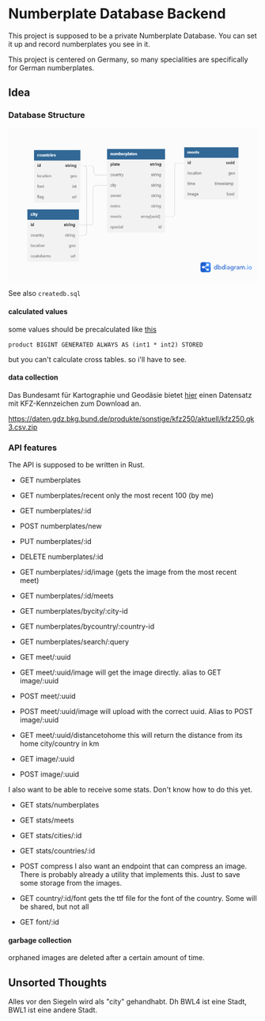 # Numberplate Database Backend

This project is supposed to be a private Numberplate Database. You can set it up and record numberplates you see in it.

This project is centered on Germany, so many specialities are specifically for German numberplates.

## Idea

### Database Structure

![dbschema](/.readme/dbschema.png)

See also `createdb.sql`

#### calculated values

some values should be precalculated like [this](https://stackoverflow.com/q/58772806/9397749)

```
product BIGINT GENERATED ALWAYS AS (int1 * int2) STORED
```

but you can't calculate cross tables. so i'll have to see.

#### data collection

Das Bundesamt für Kartographie und Geodäsie bietet [hier](https://gdz.bkg.bund.de/index.php/default/kfz-kennzeichen-1-250-000-kfz250.html) einen Datensatz mit KFZ-Kennzeichen zum Download an.

https://daten.gdz.bkg.bund.de/produkte/sonstige/kfz250/aktuell/kfz250.gk3.csv.zip

### API features

The API is supposed to be written in Rust.

- GET numberplates
- GET numberplates/recent only the most recent 100 (by me)
- GET numberplates/:id
- POST numberplates/new
- PUT numberplates/:id
- DELETE numberplates/:id
- GET numberplates/:id/image (gets the image from the most recent meet)
- GET numberplates/:id/meets
- GET numberplates/bycity/:city-id
- GET numberplates/bycountry/:country-id
- GET numberplates/search/:query

- GET meet/:uuid
- GET meet/:uuid/image will get the image directly. alias to GET image/:uuid
- POST meet/:uuid
- POST meet/:uuid/image will upload with the correct uuid. Alias to POST image/:uuid
- GET meet/:uuid/distancetohome this will return the distance from its home city/country in km

- GET image/:uuid
- POST image/:uuid

I also want to be able to receive some stats. Don't know how to do this yet.

- GET stats/numberplates
- GET stats/meets
- GET stats/cities/:id
- GET stats/countries/:id

- POST compress I also want an endpoint that can compress an image. There is probably already a utility that implements this. Just to save some storage from the images.

- GET country/:id/font gets the ttf file for the font of the country. Some will be shared, but not all
- GET font/:id

#### garbage collection

orphaned images are deleted after a certain amount of time.

## Unsorted Thoughts

Alles vor den Siegeln wird als "city" gehandhabt. Dh BWL4 ist eine Stadt, BWL1 ist eine andere Stadt.
